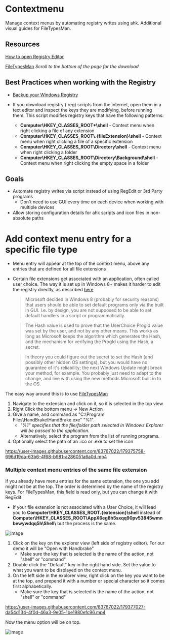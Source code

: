 # Contextmenu
Manage context menus by automating registry writes using ahk. Additional visual guides for FileTypesMan.

## Resources
[How to open Registry Editor](https://support.microsoft.com/en-us/windows/how-to-open-registry-editor-in-windows-10-deab38e6-91d6-e0aa-4b7c-8878d9e07b11)

[FileTypesMan](https://www.nirsoft.net/utils/file_types_manager.html) *Scroll to the bottom of the page for the download*

## Best Practices when working with the Registry
 * [Backup your Windows Registry](https://support.microsoft.com/en-us/topic/how-to-back-up-and-restore-the-registry-in-windows-855140ad-e318-2a13-2829-d428a2ab0692)

 * If you download registry (.reg) scripts from the internet, open them in a text editor and inspect the keys they are modifying, before running them. This script modifies registry keys that have the following patterns:
   * **Computer\HKEY_CLASSES_ROOT\*\shell** - Context menu when right clicking a file of any extension
   * **Computer\HKEY_CLASSES_ROOT\\.{fileExtension}\shell** - Context menu when right clicking a file of a specific extension
   * **Computer\HKEY_CLASSES_ROOT\Directory\shell** - Context menu when right clicking a folder
   * **Computer\HKEY_CLASSES_ROOT\Directory\Background\shell** - Context menu when right clicking the empty space in a folder
## Goals
  * Automate registry writes via script instead of using RegEdit or 3rd Party programs
    * Don't need to use GUI every time on each device when working with multiple devices
  * Allow storing configuration details for ahk scripts and icon files in non-absolute paths
  
# Add context menu entry for a specific file type
  * Menu entry will appear at the top of the context menu, above any entries that are defined for all file extensions
  * Certain file extensions get associated with an application, often called user choice. The way it is set up in Windows 8+ makes it harder to edit the registry directly, as described [here](https://stackoverflow.com/a/27004486)
    
    > Microsoft decided in Windows 8 (probably for security reasons) that users should be able to set default programs only via the built in GUI. I.e. by design, you are not supposed to be able to set default handlers in a script or programmatically.

    > The Hash value is used to prove that the UserChoice ProgId value was set by the user, and not by any other means. This works as long as Microsoft keeps the algorithm which generates the Hash, and the mechanism for verifying the ProgId using the Hash, a secret.

    > In theory you could figure out the secret to set the Hash (and possibly other hidden OS settings), but you would have no guarantee of it's reliability; the next Windows Update might break your method, for example. You probably just need to adapt to the change, and live with using the new methods Microsoft built in to the OS.
    
The easy way around this is to use [FileTypesMan](https://www.nirsoft.net/utils/file_types_manager.html)

1) Navigate to the extension and click on it, so it is selected in the top view
2) Right Click the bottom menu -> New Action
3) Give a name, and command as "C:\Program Files\HandBrake\HandBrake.exe" "%1".
   * *"%1" specifies that the file/folder path selected in Windows Explorer will be passed to the application.*
   * Alternatively, select the program from the list of running programs.
4) Optionally select the path of an .ico or .exe to set the icon



https://user-images.githubusercontent.com/83767022/179375758-696d19da-63b6-4f68-b981-a286051a6a0d.mp4

### Multiple context menu entries of the same file extension
If you already have menu entries for the same extension, the one you add might not be at the top. The order is determined by the name of the registry keys. For FileTypesMan, this field is read only, but you can change it with RegEdit.
  * If your file extension is not associated with a User Choice, it will lead you to **Computer\HKEY_CLASSES_ROOT\.{extension}\shell** instead of **Computer\HKEY_CLASSES_ROOT\AppX6eg8h5sxqq90pv53845wmnbewywdqq5h\Shell\\** but the process is the same.

![image](https://user-images.githubusercontent.com/83767022/179375947-0563795f-4dc1-438d-987d-92ea8096267a.png)

1) Click on the key on the explorer view (left side of registry editor). For our demo it will be "Open with Handbrake"
   * Make sure the key that is selected is the name of the action, not "shell" or "command"
2) Double click the "Default" key in the right hand side. Set the value to what you want to be displayed on the context menu.
3) On the left side in the explorer view, right click on the key you want to be at the top, and prepend it with a number or special character so it comes first alphabetically.
   * Make sure the key that is selected is the name of the action, not "shell" or "command"

https://user-images.githubusercontent.com/83767022/179377027-da54d134-4f0d-46a3-9e05-1be1980efc96.mp4

Now the menu option will be on top.

![image](https://user-images.githubusercontent.com/83767022/179376935-009294c2-b642-48b7-9d51-2131814d2c97.png)


  

